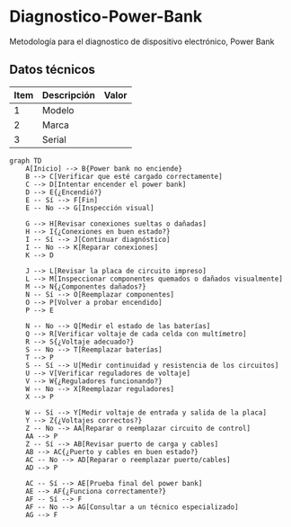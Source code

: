 # Diagnostico-Power-Bank
Metodología para el diagnostico de dispositivo electrónico, Power Bank

## Datos técnicos

| Item | Descripción | Valor |
| --------- | --------- | --------- |
|  1         | Modelo          |           |
|  2         | Marca          |           |
|  3         | Serial          |           |

```mermaid
graph TD
    A[Inicio] --> B{Power bank no enciende}
    B --> C[Verificar que esté cargado correctamente]
    C --> D[Intentar encender el power bank]
    D --> E{¿Encendió?}
    E -- Sí --> F[Fin]
    E -- No --> G[Inspección visual]
    
    G --> H[Revisar conexiones sueltas o dañadas]
    H --> I{¿Conexiones en buen estado?}
    I -- Sí --> J[Continuar diagnóstico]
    I -- No --> K[Reparar conexiones]
    K --> D
    
    J --> L[Revisar la placa de circuito impreso]
    L --> M[Inspeccionar componentes quemados o dañados visualmente]
    M --> N{¿Componentes dañados?}
    N -- Sí --> O[Reemplazar componentes]
    O --> P[Volver a probar encendido]
    P --> E
    
    N -- No --> Q[Medir el estado de las baterías]
    Q --> R[Verificar voltaje de cada celda con multímetro]
    R --> S{¿Voltaje adecuado?}
    S -- No --> T[Reemplazar baterías]
    T --> P
    S -- Sí --> U[Medir continuidad y resistencia de los circuitos]
    U --> V[Verificar reguladores de voltaje]
    V --> W{¿Reguladores funcionando?}
    W -- No --> X[Reemplazar reguladores]
    X --> P
    
    W -- Sí --> Y[Medir voltaje de entrada y salida de la placa]
    Y --> Z{¿Voltajes correctos?}
    Z -- No --> AA[Reparar o reemplazar circuito de control]
    AA --> P
    Z -- Sí --> AB[Revisar puerto de carga y cables]
    AB --> AC{¿Puerto y cables en buen estado?}
    AC -- No --> AD[Reparar o reemplazar puerto/cables]
    AD --> P
    
    AC -- Sí --> AE[Prueba final del power bank]
    AE --> AF{¿Funciona correctamente?}
    AF -- Sí --> F
    AF -- No --> AG[Consultar a un técnico especializado]
    AG --> F

```
